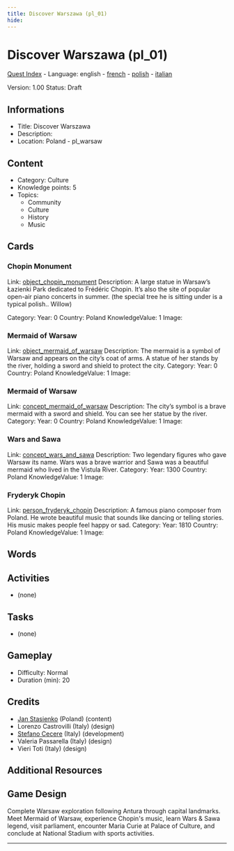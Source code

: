 ```yaml
---
title: Discover Warszawa (pl_01)
hide:
---
```


# Discover Warszawa (pl_01)
[Quest Index](./index.md) - Language: english - [french](./pl_01.fr.md) - [polish](./pl_01.pl.md) - [italian](./pl_01.it.md)

Version: 1.00
Status: Draft

## Informations

- Title: Discover Warszawa
- Description: 
- Location: Poland - pl_warsaw
## Content
- Category: Culture
- Knowledge points: 5
- Topics:
  - Community
  - Culture
  - History
  - Music

## Cards
### Chopin Monument
Link: [object_chopin_monument](../cards/index.md#object_chopin_monument)
Description: A large statue in Warsaw’s Łazienki Park dedicated to Frédéric Chopin. It’s also the site of popular open-air piano concerts in summer. (the special tree he is sitting under is a typical polish.. Willow)

Category: 
Year: 0
Country: Poland
KnowledgeValue: 1
Image: 

### Mermaid of Warsaw
Link: [object_mermaid_of_warsaw](../cards/index.md#object_mermaid_of_warsaw)
Description: The mermaid is a symbol of Warsaw and appears on the city’s coat of arms. A statue of her stands by the river, holding a sword and shield to protect the city.
Category: 
Year: 0
Country: Poland
KnowledgeValue: 1
Image: 

### Mermaid of Warsaw
Link: [concept_mermaid_of_warsaw](../cards/index.md#concept_mermaid_of_warsaw)
Description: The city’s symbol is a brave mermaid with a sword and shield. You can see her statue by the river.
Category: 
Year: 0
Country: Poland
KnowledgeValue: 1
Image: 

### Wars and Sawa
Link: [concept_wars_and_sawa](../cards/index.md#concept_wars_and_sawa)
Description: Two legendary figures who gave Warsaw its name. Wars was a brave warrior and Sawa was a beautiful mermaid who lived in the Vistula River.
Category: 
Year: 1300
Country: Poland
KnowledgeValue: 1
Image: 

### Fryderyk Chopin
Link: [person_fryderyk_chopin](../cards/index.md#person_fryderyk_chopin)
Description: A famous piano composer from Poland. He wrote beautiful music that sounds like dancing or telling stories. His music makes people feel happy or sad.
Category: 
Year: 1810
Country: Poland
KnowledgeValue: 1
Image: 

## Words
## Activities
- (none)

## Tasks
- (none)
## Gameplay
- Difficulty: Normal
- Duration (min): 20
## Credits
- [Jan Stasienko](mailto:jan.stasienko@dsw.edu.pl) (Poland) (content)
- Lorenzo Castrovilli (Italy) (design)
- [Stefano Cecere](https://stefanocecere.com) (Italy) (development)
- Valeria Passarella (Italy) (design)
- Vieri Toti (Italy) (design)

## Additional Resources

## Game Design

Complete Warsaw exploration following Antura through capital landmarks. Meet Mermaid of Warsaw, experience Chopin's music, learn Wars & Sawa legend, visit parliament, encounter Maria Curie at Palace of Culture, and conclude at National Stadium with sports activities.


---

